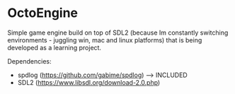 # OctoEngine
Simple game engine build on top of SDL2 (because Im constantly switching environments - juggling win, mac and linux platforms) that is being developed as a learning project.

Dependencies:

 - spdlog (https://github.com/gabime/spdlog) --> INCLUDED 
 - SDL2 (https://www.libsdl.org/download-2.0.php)
